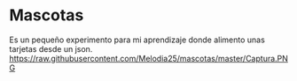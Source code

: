 # Mascotas
Es un pequeño experimento para mi aprendizaje donde alimento unas tarjetas desde un json.
https://raw.githubusercontent.com/Melodia25/mascotas/master/Captura.PNG
